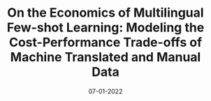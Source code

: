 ---
layout: default
title: "On the Economics of Multilingual Few-shot Learning: Modeling the Cost-Performance Trade-offs of Machine Translated and Manual Data"
authors: Kabir Ahuja, Monojit Choudhury, Sandipan Dandapat
venue: NAACL (2022)
venue_type: Conference
year: 2022
month: 7
date: 07-01-2022
url: https://aclanthology.org/2022.naacl-main.98/
type: published
abs: https://aclanthology.org/2022.naacl-main.98/
pdf: https://arxiv.org/pdf/2205.06350
code: https://github.com/microsoft/PerformanceFunctionAnalysis
---